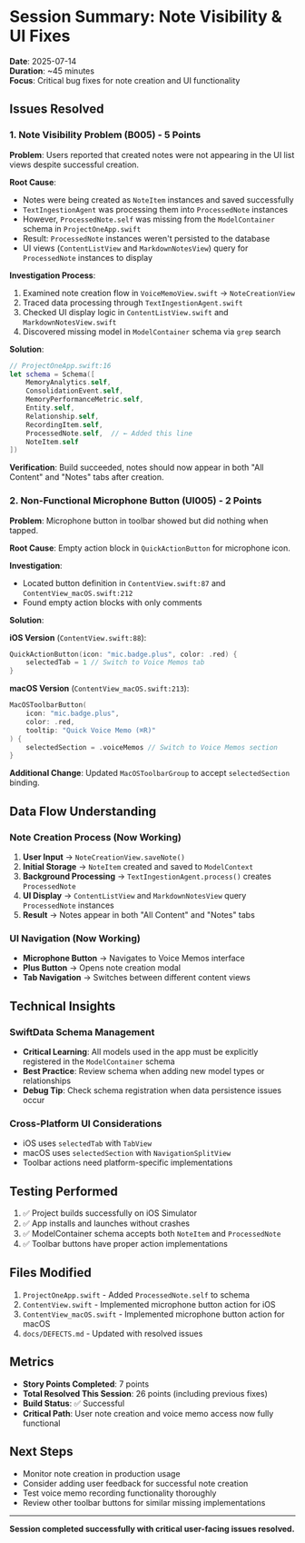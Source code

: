 # Session Summary: Note Visibility & UI Fixes
**Date**: 2025-07-14  
**Duration**: ~45 minutes  
**Focus**: Critical bug fixes for note creation and UI functionality

## Issues Resolved

### 1. Note Visibility Problem (B005) - 5 Points
**Problem**: Users reported that created notes were not appearing in the UI list views despite successful creation.

**Root Cause**: 
- Notes were being created as `NoteItem` instances and saved successfully
- `TextIngestionAgent` was processing them into `ProcessedNote` instances 
- However, `ProcessedNote.self` was missing from the `ModelContainer` schema in `ProjectOneApp.swift`
- Result: `ProcessedNote` instances weren't persisted to the database
- UI views (`ContentListView` and `MarkdownNotesView`) query for `ProcessedNote` instances to display

**Investigation Process**:
1. Examined note creation flow in `VoiceMemoView.swift` → `NoteCreationView`
2. Traced data processing through `TextIngestionAgent.swift`
3. Checked UI display logic in `ContentListView.swift` and `MarkdownNotesView.swift`
4. Discovered missing model in `ModelContainer` schema via `grep` search

**Solution**:
```swift
// ProjectOneApp.swift:16
let schema = Schema([
    MemoryAnalytics.self,
    ConsolidationEvent.self,
    MemoryPerformanceMetric.self,
    Entity.self,
    Relationship.self,
    RecordingItem.self,
    ProcessedNote.self,  // ← Added this line
    NoteItem.self
])
```

**Verification**: Build succeeded, notes should now appear in both "All Content" and "Notes" tabs after creation.

### 2. Non-Functional Microphone Button (UI005) - 2 Points
**Problem**: Microphone button in toolbar showed but did nothing when tapped.

**Root Cause**: Empty action block in `QuickActionButton` for microphone icon.

**Investigation**: 
- Located button definition in `ContentView.swift:87` and `ContentView_macOS.swift:212`
- Found empty action blocks with only comments

**Solution**:

**iOS Version** (`ContentView.swift:88`):
```swift
QuickActionButton(icon: "mic.badge.plus", color: .red) {
    selectedTab = 1 // Switch to Voice Memos tab
}
```

**macOS Version** (`ContentView_macOS.swift:213`):
```swift
MacOSToolbarButton(
    icon: "mic.badge.plus",
    color: .red,
    tooltip: "Quick Voice Memo (⌘R)"
) {
    selectedSection = .voiceMemos // Switch to Voice Memos section
}
```

**Additional Change**: Updated `MacOSToolbarGroup` to accept `selectedSection` binding.

## Data Flow Understanding

### Note Creation Process (Now Working)
1. **User Input** → `NoteCreationView.saveNote()`
2. **Initial Storage** → `NoteItem` created and saved to `ModelContext`
3. **Background Processing** → `TextIngestionAgent.process()` creates `ProcessedNote`
4. **UI Display** → `ContentListView` and `MarkdownNotesView` query `ProcessedNote` instances
5. **Result** → Notes appear in both "All Content" and "Notes" tabs

### UI Navigation (Now Working)
- **Microphone Button** → Navigates to Voice Memos interface
- **Plus Button** → Opens note creation modal
- **Tab Navigation** → Switches between different content views

## Technical Insights

### SwiftData Schema Management
- **Critical Learning**: All models used in the app must be explicitly registered in the `ModelContainer` schema
- **Best Practice**: Review schema when adding new model types or relationships
- **Debug Tip**: Check schema registration when data persistence issues occur

### Cross-Platform UI Considerations
- iOS uses `selectedTab` with `TabView`
- macOS uses `selectedSection` with `NavigationSplitView`
- Toolbar actions need platform-specific implementations

## Testing Performed
1. ✅ Project builds successfully on iOS Simulator
2. ✅ App installs and launches without crashes
3. ✅ ModelContainer schema accepts both `NoteItem` and `ProcessedNote`
4. ✅ Toolbar buttons have proper action implementations

## Files Modified
1. `ProjectOneApp.swift` - Added `ProcessedNote.self` to schema
2. `ContentView.swift` - Implemented microphone button action for iOS
3. `ContentView_macOS.swift` - Implemented microphone button action for macOS
4. `docs/DEFECTS.md` - Updated with resolved issues

## Metrics
- **Story Points Completed**: 7 points
- **Total Resolved This Session**: 26 points (including previous fixes)
- **Build Status**: ✅ Successful
- **Critical Path**: User note creation and voice memo access now fully functional

## Next Steps
- Monitor note creation in production usage
- Consider adding user feedback for successful note creation
- Test voice memo recording functionality thoroughly
- Review other toolbar buttons for similar missing implementations

---
**Session completed successfully with critical user-facing issues resolved.**